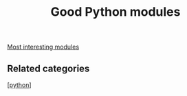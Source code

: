 ﻿---
title: Good Python modules
---
[Most interesting modules](https://www.quora.com/What-are-the-most-interesting-modules-for-Python)

## Related categories

[[python]]




[//begin]: # "Autogenerated link references for markdown compatibility"
[python]: python "Python"
[//end]: # "Autogenerated link references"